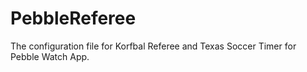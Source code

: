 # PebbleReferee
The configuration file for Korfbal Referee and Texas Soccer Timer for Pebble Watch App.
